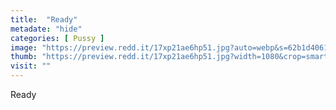 ```yaml
---
title:  "Ready"
metadate: "hide"
categories: [ Pussy ]
image: "https://preview.redd.it/17xp21ae6hp51.jpg?auto=webp&s=62b1d406170e68105781cb619a67a4fc20ddd7ab"
thumb: "https://preview.redd.it/17xp21ae6hp51.jpg?width=1080&crop=smart&auto=webp&s=e92d331af16c05d67a5a358341db8ef8a8ccd3ea"
visit: ""
---
```

Ready
